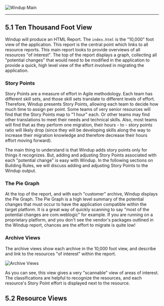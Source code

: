 ![Windup Main](img/5-main-menu.png)
***

## 5.1 Ten Thousand Foot View
Windup will produce an HTML Report.  The `index.html` is the "10,000" foot view of the application.  This report is the central point which links to all resource reports.  This main report looks to provide overviews of all resources "of interest".  The top of the report displays a graph, collecting all "potential changes" that would need to be modified in the application to provide a quick, high level view of the effort involved in migrating the application.

### Story Points
Story Points are a measure of effort in Agile methodology.  Each team has different skill sets, and those skill sets translate to different levels of effort.  Therefore, Windup presents Story Points, allowing each team to decide how much time to assign per point.  Some teams of very senior resources will find that the Story Points map to "1 hour" each.  Or other teams may find other translations to meet their needs and technical skills.  Also, most teams will find that as they perform one migration, their hours - to - story points ratio will likely drop (since they will be developing skills along the way to increase their migration knowledge and therefore decrease their hours effort moving forward).

The main thing to understand is that Windup adds story points only for things it recognizes.  But, adding and adjusting Story Points associated with each "potential change" is easy with Windup.  In the following sections on Building Rules, we will discuss adding and adjusting Story Points to the Windup output.

### The Pie Graph
At the top of the report, and with each "customer" archive, Windup displays the Pie Graph.  The Pie Graph is a high level summary of the potential changes that must occur to have the application compatible within the target platform.  It is a great way of quickly scanning to say "most of the potential changes are com.weblogic" for example.  If you are running on a proprietary platform, and you don't see the vendor's packages outlined in the Windup report, chances are the effort to migrate is quite low!

### Archive Views
The archive views show each archive in the 10,000 foot view, and describe and link to the resources "of interest" within the report.

![Archive Views](img/6-archive-overview.png)

As you can see, this view gives a very "scannable" view of areas of interest.  The classifications are helpful to recognize the resources, and each resource's Story Point effort is displayed next to the resource.

## 5.2 Resource Views
